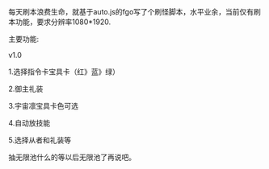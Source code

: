 每天刷本浪费生命，就基于auto.js的fgo写了个刷怪脚本，水平业余，当前仅有刷本功能，要求分辨率1080*1920.

主要功能:

v1.0

1.选择指令卡宝具卡（红》蓝》绿）

2.御主礼装

3.宇宙凛宝具卡色可选

4.自动放技能

5.选择从者和礼装等

抽无限池什么的等以后无限池了再说吧。
